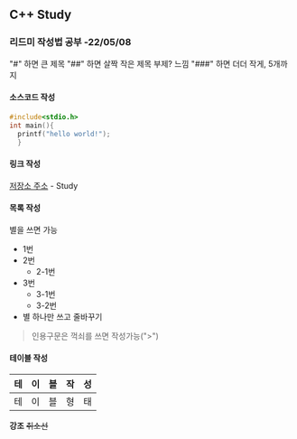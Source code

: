 ## C++ Study

### 리드미 작성법 공부 -22/05/08
"#" 하면 큰 제목
"##" 하면 살짝 작은 제목 부제? 느낌
"###" 하면 더더 작게, 5개까지

#### 소스코드 작성
```c 
#include<stdio.h> 
int main(){
  printf("hello world!");
  }
 ```
#### 링크 작성 
[저장소 주소](https://github.com/Hoshi03/Study) - Study

#### 목록 작성
별을 쓰면 가능
* 1번
* 2번
  * 2-1번 
* 3번  
  * 3-1번
  * 3-2번
* 별 하나만 쓰고 줄바꾸기
 
 > 인용구문은 꺽쇠를 쓰면 작성가능(">")

#### 테이블 작성
테|이|블|작|성 
-|-|-|-|-| 
테|이|블|형|태| 

**강조** ~~취소선~~


